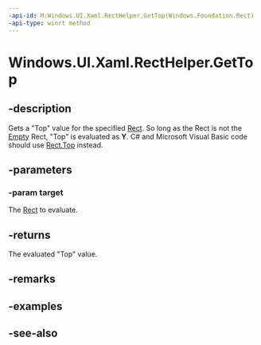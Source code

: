 ```yaml
---
-api-id: M:Windows.UI.Xaml.RectHelper.GetTop(Windows.Foundation.Rect)
-api-type: winrt method
---
```


<!-- Method syntax
public float GetTop(Windows.Foundation.Rect target)
-->

# Windows.UI.Xaml.RectHelper.GetTop

## -description

Gets a "Top" value for the specified [Rect](../windows.foundation/rect.md). So long as the Rect is not the [Empty](recthelper_empty.md) Rect, "Top" is evaluated as **Y**. C# and Microsoft Visual Basic code should use [Rect.Top](/dotnet/api/windows.foundation.rect.top?view=dotnet-uwp-10.0&preserve-view=true) instead.



## -parameters

### -param target

The [Rect](../windows.foundation/rect.md) to evaluate.

## -returns

The evaluated "Top" value.

## -remarks

## -examples

## -see-also
